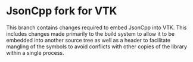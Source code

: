 # JsonCpp fork for VTK

This branch contains changes required to embed JsonCpp into VTK. This includes
changes made primarily to the build system to allow it to be embedded into
another source tree as well as a header to facilitate mangling of the symbols
to avoid conflicts with other copies of the library within a single process.
